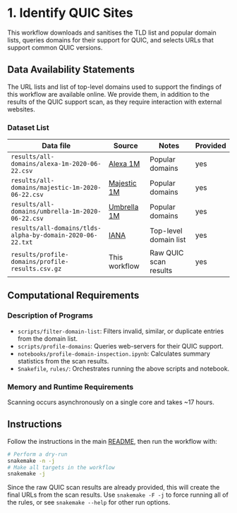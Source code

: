 # 1. Identify QUIC Sites

This workflow downloads and sanitises the TLD list and popular domain lists, queries domains for their support for QUIC, and selects URLs that support common QUIC versions.


## Data Availability Statements

The URL lists and list of top-level domains used to support the findings of this workflow are available online.
We provide them, in addition to the results of the QUIC support scan, as they require interaction with external websites.

### Dataset List

| Data file                                                 | Source        | Notes                 | Provided |
|-----------------------------------------------------------|---------------|-----------------------|----------|
| `results/all-domains/alexa-1m-2020-06-22.csv`             | [Alexa 1M]    | Popular domains       | yes      |
| `results/all-domains/majestic-1m-2020-06-22.csv`          | [Majestic 1M] | Popular domains       | yes      |
| `results/all-domains/umbrella-1m-2020-06-22.csv`          | [Umbrella 1M] | Popular domains       | yes      |
| `results/all-domains/tlds-alpha-by-domain-2020-06-22.txt` | [IANA]        | Top-level domain list | yes      |
| `results/profile-domains/profile-results.csv.gz`          | This workflow | Raw QUIC scan results | yes      |


## Computational Requirements

### Description of Programs

- `scripts/filter-domain-list`: Filters invalid, similar, or duplicate entries from the domain list.
- `scripts/profile-domains`: Queries web-servers for their QUIC support.
- `notebooks/profile-domain-inspection.ipynb`: Calculates summary statistics from the scan results.
- `Snakefile`, `rules/`: Orchestrates running the above scripts and notebook.

### Memory and Runtime Requirements

Scanning occurs asynchronously on a single core and takes ~17 hours.


## Instructions

Follow the instructions in the main [README](../../README.md), then run the workflow with:

```bash
# Perform a dry-run
snakemake -n -j
# Make all targets in the workflow
snakemake -j
```

Since the raw QUIC scan results are already provided, this will create the final URLs from the scan results.
Use `snakemake -F -j` to force running all of the rules, or see `snakemake --help` for other run options.


<!-- Links -->
[Alexa 1M]: http://s3.amazonaws.com/alexa-static/top-1m.csv.zip
[Majestic 1M]: http://downloads.majestic.com/majestic_million.csv
[Umbrella 1M]: http://s3-us-west-1.amazonaws.com/umbrella-static/top-1m.csv.zip
[IANA]: https://data.iana.org/TLD/tlds-alpha-by-domain.txt
